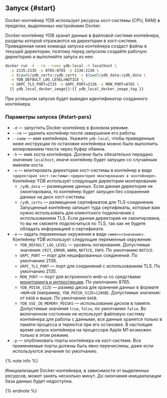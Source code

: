## Запуск {#start}

Docker-контейнер YDB использует ресурсы хост-системы (CPU, RAM) в пределах, выделенных настройками Docker.

Docker-контейнер YDB хранит данные в файловой системе контейнера, разделы которой отражаются на директории в хост-системе. Приведенная ниже команда запуска контейнера создаст файлы в текущей директории, поэтому перед запуском создайте рабочую директорию и выполняйте запуск из нее:

```bash
docker run -d --rm --name ydb-local -h localhost \
  -p 2135:2135 -p 8765:8765 -p 2136:2136 \
  -v $(pwd)/ydb_certs:/ydb_certs -v $(pwd)/ydb_data:/ydb_data \
  -e YDB_DEFAULT_LOG_LEVEL=NOTICE \
  -e GRPC_TLS_PORT=2135 -e GRPC_PORT=2136 -e MON_PORT=8765 \
  {{ ydb_local_docker_image}}:{{ ydb_local_docker_image_tag }}
```

При успешном запуске будет выведен идентификатор созданного контейнера.

### Параметры запуска {#start-pars}

* `-d` — запустить Docker-контейнер в фоновом режиме.
* `--rm` — удалить контейнер после завершения его работы.
* `--name` — имя контейнера. Укажите `ydb-local`, чтобы приведенные ниже инструкции по остановке контейнера можно было выполнить копированием текста через буфер обмена.
* `-h` — имя хоста контейнера. Должно быть обязательно передано значение `localhost`, иначе контейнер будет запущен со случайным именем хоста.
* `-v` — монтировать директории хост-системы в контейнер в виде `<директория хост-системы>:<директория монтирования в контейнере>`. Контейнер YDB использует следующие директории монтирования:
  * `/ydb_data` — размещение данных. Если данная директория не смонтирована, то контейнер будет запущен без сохранения данных на диск хост-системы.
  * `/ydb_certs` — размещение сертификатов для TLS-соединения. Запущенный контейнер запишет туда сертификаты, которые вам нужно использовать для клиентского подключения с использованием TLS. Если данная директория не смонтирована, то вы не сможете подключиться по TLS, так как не будете обладать информацией о сертификате.
* `-e` — задать переменные окружения в виде `<имя>=<значение>`. Контейнер YDB использует следующие переменные окружения:
  * `YDB_DEFAULT_LOG_LEVEL` — уровень логирования. Допустимые значения: `CRIT`, `ERROR`, `WARN`, `NOTICE`, `INFO`. По умолчанию `NOTICE`.
  * `GRPC_PORT` — порт для нешифрованных соединений. По умолчанию 2136.
  * `GRPC_TLS_PORT` — порт для соединений с использованием TLS. По умолчанию 2135.
  * `MON_PORT` — порт для встроенного web-ui со средствами [мониторинга и интроспекции](../../../maintenance/embedded_monitoring/ydb_monitoring.md). По умолчанию 8765.
  * `YDB_PDISK_SIZE` — размер диска для хранения данных в формате `<NUM>GB` (например, `YDB_PDISK_SIZE=128GB`). Допустимые значения: от `64GB` и выше. По умолчанию `64GB`.
  * `YDB_USE_IN_MEMORY_PDISKS` — использование дисков в памяти. Допустимые значения `true`, `false`, по умолчанию `false`. Во включенном состоянии не использует файловую систему контейнера для работы с данными, все данные хранятся только в памяти процесса и теряются при его остановке. В настоящее время запуск контейнера на процессоре Apple M1 возможен только в этом режиме.
* `-p` — опубликовать порты контейнера на хост-системе. Все применяемые порты должны быть явно перечислены, даже если используются значения по умолчанию.

{% note info %}

Инициализация Docker-контейнера, в зависимости от выделенных ресурсов, может занять несколько минут. До окончания инициализации база данных будет недоступна.

{% endnote %}
